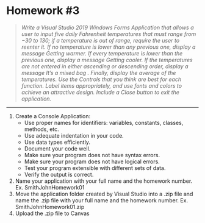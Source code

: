 # Homework #3

> _Write a Visual Studio 2019 Windows Forms Application that allows a user to input five daily Fahrenheit temperatures that must range from −30 to 130; if a temperature is out of range, require the user to reenter it. If no temperature is lower than any previous one, display a message Getting warmer. If every temperature is lower than the previous one, display a message Getting cooler. If the temperatures are not entered in either ascending or descending order, display a message It’s a mixed bag . Finally, display the average of the temperatures. Use the Controls that you think are best for each function. Label items appropriately, and use fonts and colors to achieve an attractive design. Include a Close button to exit the application._
***

1. Create a Console Application:
    * Use proper names for identifiers: variables, constants, classes, methods, etc.
    * Use adequate indentation in your code.
    * Use data types efficiently.
    * Document your code well.
    * Make sure your program does not have syntax errors.
    * Make sure your program does not have logical errors.
    * Test your program extensible with different sets of data.
    * Verify the output is correct.
2. Name your application with your full name and the homework number. Ex. SmithJohnHomework01
3. Move the application folder created by Visual Studio into a .zip file and name the .zip file with your full name and the homework number. Ex. SmithJohnHomework01.zip
4. Upload the .zip file to Canvas

